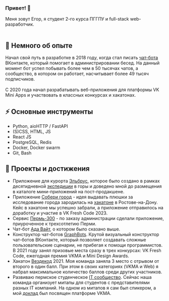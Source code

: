 ### Привет! 👋
Меня зовут Егор, я студент 2-го курса ПГГПУ и full-stack web-разработчик.<br><br>

## 💫 Немного об опыте
Начал свой путь в разработке в 2018 году, когда стал писать [чат-бота](https:/vk.com/aurapy) ВКонтакте, который помогает в администрировании бесед. На данный момент бот успел побывать более чем в 50 тысячах чатов, а сообщество, в котором он работает, насчитывает более 49 тысяч подписчиков.<br><br>
C 2020 года начал разрабатывать веб-приложения для платформы VK Mini Apps и участвовать в классных конкурсах и хакатонах.

## ⚡ Основные инструменты
* Python, aioHTTP / FastAPI
* (S)CSS, HTML, JS
* React JS
* PostgreSQL, Redis
* Docker, Docker swarm
* Git, Bash

## 🔭 Проекты и достижения
* Приложение для курорта [Эльбрус](https://vk.com/app51738489), которое было создано в рамках десятидневной [экспедиции](https://tass.ru/obschestvo/18729141) в горы и доведено мной до размещения в каталоге мини-приложений на пост-продакшене.
* Приложение [Собери город](https://vk.com/app51492628) - идея выдавать плюшки за исследование города зародилась на [хакатоне](https://vk.com/wall-35005_51580) в Ростове-на-Дону. Кейс в хакатоне мы успешно забрали, а приложение отправилось на доработку и участие в VK Fresh Code 2023.
* Сервис [Пермь-300](https://vk.com/app51671845#/) - по заказу администрации сделали приложение, приуроченное к трехсотлетию Перми.
* Чат-бот [Ада Вайт](https:/vk.com/aurapy), о котором было сказано выше. 
* Конструктор чат-ботов [GraphBots](https://graphbots_app). Крутой визуальный конструктор чат-ботов ВКонтакте, который позволяет создавать сложные пользовательские сценарии, не прибегая к помощи программистов. В 2021 году занял призовые места сразу в трех конкурсах: VK Fresh Code, ежегодная премия VKMA и Mini Design Awards.
* Хакатон [Вездекод](https://vk.cc/clLZvN) 2021. Моя команда заняла 3 место с отрывом от второго в один балл. При этом в своих категориях (VKMA и Web) я набрал максимальное количество баллов среди других участников.
* Развиваю пермское студенческое [IT сообщество](https://vk.com/student_it_community). Сейчас наша команда организует митапы для студентов с представителями разных IT компаний. На одном из митапов я сам был спикером, а мой [доклад](https://vk.cc/clLYUq) был посвящен платформе VKMA.



<!--
**Mkolba/Mkolba** is a ✨ _special_ ✨ repository because its `README.md` (this file) appears on your GitHub profile.

Here are some ideas to get you started:

- 🔭 I’m currently working on ...
- 🌱 I’m currently learning ...
- 👯 I’m looking to collaborate on ...
- 🤔 I’m looking for help with ...
- 💬 Ask me about ...
- 📫 How to reach me: ...
- 😄 Pronouns: ...
- ⚡ Fun fact: ...
-->
